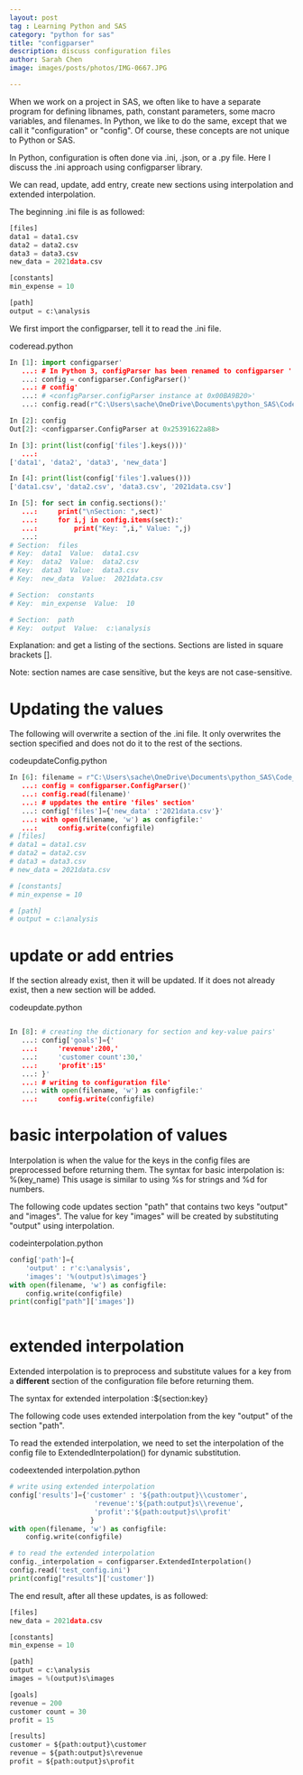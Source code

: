 ```yaml
---
layout: post
tag : Learning Python and SAS
category: "python for sas"
title: "configparser"
description: discuss configuration files 
author: Sarah Chen
image: images/posts/photos/IMG-0667.JPG

---
```

When we work on a project in SAS, we often like to have a separate program for defining libnames, path, constant parameters, some macro variables, and filenames.  In Python, we like to do the same, except that we call it "configuration" or "config".  Of course, these concepts are not unique to Python or SAS. 

In Python, configuration is often done via .ini, .json, or a .py file.  Here I discuss the .ini approach using configparser library. 

We can read, update, add entry, create new sections using interpolation and extended interpolation. 

The beginning .ini file is as followed:

```python
[files]
data1 = data1.csv
data2 = data2.csv
data3 = data3.csv
new_data = 2021data.csv

[constants]
min_expense = 10

[path]
output = c:\analysis
```

We first import the configparser, tell it to read the .ini file.   
<div class="code-head"><span>code</span>read.python</div>

```python
In [1]: import configparser'
   ...: # In Python 3, configParser has been renamed to configparser '
   ...: config = configparser.ConfigParser()'
   ...: # config'
   ...: # <configParser.configParser instance at 0x00BA9B20>'
   ...: config.read(r"C:\Users\sache\OneDrive\Documents\python_SAS\Code_only\learn_ini.ini")

In [2]: config
Out[2]: <configparser.ConfigParser at 0x25391622a88>

In [3]: print(list(config['files'].keys()))'
   ...:
['data1', 'data2', 'data3', 'new_data']

In [4]: print(list(config['files'].values()))
['data1.csv', 'data2.csv', 'data3.csv', '2021data.csv']

In [5]: for sect in config.sections():'
   ...:     print("\nSection: ",sect)'
   ...:     for i,j in config.items(sect):'
   ...:         print("Key: ",i," Value: ",j)
   ...:
# Section:  files
# Key:  data1  Value:  data1.csv
# Key:  data2  Value:  data2.csv
# Key:  data3  Value:  data3.csv
# Key:  new_data  Value:  2021data.csv

# Section:  constants
# Key:  min_expense  Value:  10

# Section:  path
# Key:  output  Value:  c:\analysis
```
Explanation: and get a listing of the sections. Sections are listed in square brackets [].

Note: section names are case sensitive, but the keys are not case-sensitive.

# Updating the values

The following will overwrite a section of the .ini file.  It only overwrites the section specified and does not do it to the rest of the sections. 
<div class="code-head"><span>code</span>updateConfig.python</div>

```python
In [6]: filename = r"C:\Users\sache\OneDrive\Documents\python_SAS\Code_only\learn_ini.ini"'
   ...: config = configparser.ConfigParser()'
   ...: config.read(filename)'
   ...: # uppdates the entire 'files' section'
   ...: config['files']={'new_data' :'2021data.csv'}'
   ...: with open(filename, 'w') as configfile:'
   ...:     config.write(configfile)
# [files]
# data1 = data1.csv
# data2 = data2.csv
# data3 = data3.csv
# new_data = 2021data.csv

# [constants]
# min_expense = 10

# [path]
# output = c:\analysis
```

# update or add entries
If the section already exist, then it will be updated.  If it does not already exist, then a new section will be added. 
<div class="code-head"><span>code</span>update.python</div>

```python

In [8]: # creating the dictionary for section and key-value pairs'
   ...: config['goals']={'
   ...:     'revenue':200,'
   ...:     'customer count':30,'
   ...:     'profit':15'
   ...: }'
   ...: # writing to configuration file'
   ...: with open(filename, 'w') as configfile:'
   ...:     config.write(configfile)
```

# basic interpolation of values
Interpolation is when the value for the keys in the config files are preprocessed before returning them. 
The syntax for basic interpolation is: %(key_name)
This usage is similar to using %s for strings and %d for numbers. 

The following code updates section "path" that contains two keys "output" and "images". The value for key "images" will be created by substituting "output" using interpolation.


<div class="code-head"><span>code</span>interpolation.python</div>

```python
config['path']={
    'output' : r'c:\analysis',
    'images': '%(output)s\images'}
with open(filename, 'w') as configfile:
    config.write(configfile)
print(config["path"]['images'])
 
```
# extended interpolation
Extended interpolation is to preprocess and substitute values for a key from a **different** section of the configuration file before returning them.

The syntax for extended interpolation :${section:key}

The following code uses extended interpolation from the key "output" of the section "path".

To read the extended interpolation, we need to set the interpolation of the config file to ExtendedInterpolation() for dynamic substitution. 

<div class="code-head"><span>code</span>extended interpolation.python</div>

```python
# write using extended interpolation
config['results']={'customer' : '${path:output}\\customer',
                     'revenue':'${path:output}s\\revenue',
                     'profit':'${path:output}s\\profit'
                    }
with open(filename, 'w') as configfile:
    config.write(configfile)

# to read the extended interpolation
config._interpolation = configparser.ExtendedInterpolation()
config.read('test_config.ini')
print(config["results"]['customer'])
```
The end result, after all these updates, is as followed:
```python
[files]
new_data = 2021data.csv

[constants]
min_expense = 10

[path]
output = c:\analysis
images = %(output)s\images

[goals]
revenue = 200
customer count = 30
profit = 15

[results]
customer = ${path:output}\customer
revenue = ${path:output}s\revenue
profit = ${path:output}s\profit
```

